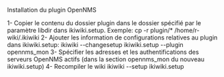 Installation du plugin OpenNMS

1- Copier le contenu du dossier plugin dans le dossier spécifié par le paramètre libdir dans ikiwiki.setup. Exemple:
   cp -r plugin/* /home/r-wiki/.ikiwiki
2- Ajouter les information de configurations relatives au plugin dans ikiwiki.setup:
   ikiwiki --changesetup ikiwiki.setup --plugin opennms_mon
3- Spécifier les adresses et les authentifications des serveurs OpenNMS actifs (dans la section opennms_mon du nouveau ikiwiki.setup)
4- Recompiler le wiki
   ikiwiki --setup ikiwiki.setup